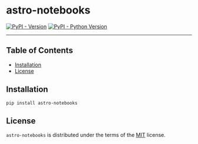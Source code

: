 # astro-notebooks

[![PyPI - Version](https://img.shields.io/pypi/v/astro-notebooks.svg)](https://pypi.org/project/astro-notebooks)
[![PyPI - Python Version](https://img.shields.io/pypi/pyversions/astro-notebooks.svg)](https://pypi.org/project/astro-notebooks)

-----

## Table of Contents

- [Installation](#installation)
- [License](#license)

## Installation

```console
pip install astro-notebooks
```

## License

`astro-notebooks` is distributed under the terms of the [MIT](https://spdx.org/licenses/MIT.html) license.
